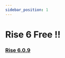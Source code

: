 ```yaml
---
sidebar_position: 1
---
```


# Rise 6 Free !!

### [Rise 6.0.9](https://firebasestorage.googleapis.com/v0/b/frendacute.appspot.com/o/Risee.zip?alt=media&token=3ea25ad6-5d65-4f62-ba00-29700954a588)